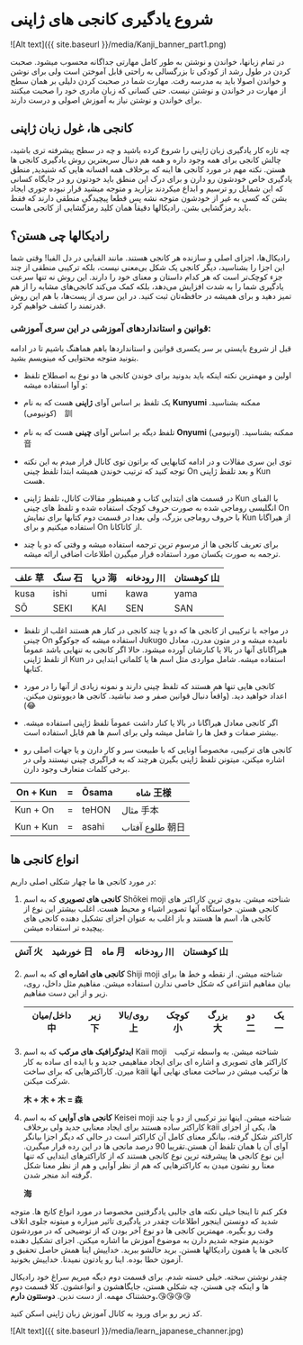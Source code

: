 # شروع یادگیری کانجی های ژاپنی
<!-- <img src="media/Kanji_banner_part1.png" alt="kanji_radicals_part_1" style="max-width: 100%; height: auto; border: 1px solid #000;"> -->
![Alt text]({{ site.baseurl }}/media/Kanji_banner_part1.png)




در تمام زبانها، خواندن و نوشتن به طور کامل مهارتی جداگانه محسوب میشود. صحبت کردن در طول رشد از کودکی تا بزرگسالی به راحتی قابل آموختن است ولی برای نوشن و خواندن اصولا باید به مدرسه رفت. مهارت شما در صحبت کردن دلیلی بر همان سطح از مهارت در خواندن و نوشتن نیست. حتی کسانی که زبان مادری خود را صحبت میکنند برای خواندن و نوشتن نیاز به آموزش اصولی و درست دارند.



## کانجی ها، غول زبان ژاپنی

چه تازه کار یادگیری زبان ژاپنی را شروع کرده باشید و چه در سطح پیشرفته تری باشید، چالش کانجی برای همه وجود داره و همه هم دنبال سریعترین روش یادگیری کانجی ها هستن.
نکته مهم در مورد کانجی ها اینه که برخلاف همه افسانه هایی که شنیدید, منطق یادگیری خاص خودشون رو دارن و برای درک این منطق باید خودتون رو در جایگاه کسانی که این شمایل رو ترسیم و ابداع میکردند بزارید و متوجه میشید قرار نبوده جوری ایجاد بشن که کسی به غیر از خودشون متوجه نشه پس قطعا پیچیدگی منطقی دارند که فقط باید رمزگشایی بشن.
رادیکالها دقیقاَ همان کلید رمزگشایی از کانجی هاست.

## رادیکالها چی هستن؟

رادیکال‌ها، اجزای اصلی و سازنده هر کانجی هستند. مانند الفبایی در دل الفبا! وقتی شما این اجزا را بشناسید، دیگر کانجی یک شکل بی‌معنی نیست، بلکه ترکیبی منطقی از چند جزء کوچک‌تر است که هر کدام داستان و معنای خود را دارند. این روش نه تنها سرعت یادگیری شما را به شدت افزایش می‌دهد، بلکه کمک می‌کند کانجی‌های مشابه را از هم تمیز دهید و برای همیشه در حافظه‌تان ثبت کنید. در این سری از پست‌ها، با هم این روش قدرتمند را کشف خواهیم کرد.



### قوانین و استانداردهای آموزشی در این سری آموزشی:

قبل از شروع بایستی بر سر یکسری قوانین و استانداردها باهم هماهنگ باشیم تا در ادامه بتونید متوجه محتوایی که مینویسم بشید.

- اولین و مهمترین نکته اینکه باید بدونید برای خوندن کانجی ها دو نوع به اصطلاح تلفظ و آوا استفاده میشه:
- یک تلفظ بر اساس آوای **ژاپنی** هست که به نام **Kunyumi** ممکنه بشناسید. (کونیومی)　訓
- تلفظ دیگه بر اساس آوای **چینی** هست که به نام **Onyumi** ممکنه بشناسید. (اونیومی)　音

- توی این سری مقالات و در ادامه کتابهایی که براتون توی کانال قرار میدم به این نکته توجه کنید که ترتیب خوندن همیشه ابتدا تلفظ چینی On و بعد تلفظ ژاپنی Kun هست.
- در قسمت های ابتدایی کتاب و همینطور مقالات کانال، تلفظ ژاپنی Kun با الفبای انگلیسی روماجی شده به صورت حروف کوچک استفاده شده و تلفظ های چینی On با حروف روماجی بزرگ، ولی بعدا در قسمت دوم کتابها برای نمایش Kun از هیراگانا استفاده میکنیم و برای On از کاتاکانا.

- برای تعریف کانجی ها از مرسوم ترین ترجمه استفاده میشه و وقتی که دو یا چند ترجمه به صورت یکسان مورد استفاده قرار میگیرن اطلاعات اضافی ارائه میشه.



| علف 草 | سنگ 石 | دریا 海 | رودخانه 川 | کوهستان 山 |
| ------ | ------ | ------- | ---------- | ---------- |
| kusa   | ishi   | umi     | kawa       | yama       |
| SŌ     | SEKI   | KAI     | SEN        | SAN        |



- در مواجه با ترکیبی از کانجی ها که دو یا چند کانجی در کنار هم هستند اغلب از تلفظ چینی On استفاده میشه که جوکوگو Jukugo نامیده میشه و در متون مدرن، معادل هیراگانای آنها در بالا یا کنارشان آورده میشود. حالا اگر کانجی به تنهایی باشد عموماَ از تلفظ ژاپنی Kun استفاده میشه. شامل مواردی مثل اسم ها یا کلماتی ابتدایی در کتابها.

- کانجی هایی تنها هم هستند که تلفظ چینی دارند و نمونه زیادی از آنها را در مورد اعداد خواهید دید. (واقعاَ دنبال قوانین صفر و صد نباشید. کانجی ها دیوونتون میکنن.😂)

- اگر کانجی معادل هیراگانا در بالا یا کنار داشت عموماَ تلفظ ژاپنی استفاده میشه. بیشتر صفات و فعل ها را شامل میشه ولی برای اسم ها هم قابل استفاده است.

- کانجی های ترکیبی، مخصوصاَ اونایی که با طبیعت سر و کار دارن و یا جهات اصلی رو اشاره میکنن، میتونن تلفظ ژاپنی بگیرن هرچند که به فراگیری چینی نیستند ولی در برخی کلمات متعارف وجود دارن.

| On + Kun  |  =   | Ōsama |    شاه 王様     |
| ------ | ------ | ------- | ---------- |
| Kun + On  |  =   | teHON |    مثال 手本    |
| Kun + Kun |  =   | asahi | طلوع آفتاب 朝日 |





## انواع کانجی ها

در مورد کانجی ها ما چهار شکلی اصلی داریم:

1. **کانجی های تصویری** که به اسم Shōkei moji شناخته میشن. بدوی ترین کاراکتر های کانجی هستن. خواستگاه آنها تصویر اشیاء و محیط هست. اغلب بیشتر این نوع از کانجی ها، اسم ها هستند و باز اغلب به عنوان اجزای تشکیل دهنده کانجی های پیچیده تر استفاده میشن.

| آتش 火 | خورشید 日 | ماه 月 | رودخانه 川 | کوهستان 山 |
| ------ | ------ | ------- | ---------- | ---------- |



2. **کانجی های اشاره ای** که به اسم Shiji moji شناخته میشن. از نقطه و خط ها برای بیان مفاهیم انتزاعی که شکل خاصی ندارن استفاده میشن. مفاهیم مثل داخل، روی، زیر و از این دست مفاهیم. 

   | داخل/میان 中 | زیر 下 | روی/بالا 上 | کوچک 小 | بزرگ 大 | دو 二 | یک 一 |
   | ------------ | ------ | ----------- | ------- | ------- | ----- | ----- |

   

3. **ایدئوگرافیک های مرکب** که به اسم Kaii moji　شناخته میشن. به واسطه ترکیب کاراکتر های تصویری و اشاره ای برای ایجاد مفاهیمی جدید و با ایده ای ساده به کار میرن. کاراکترهایی که برای ساخت kaii ها ترکیب میشن در ساخت معنای نهایی آنها شرکت میکنن.

   **木 + 木 + 木 = 森**

4. **کانجی های آوایی** که به اسم Keisei moji شناخته میشن. اینها نیز ترکیبی از دو یا چند کاراکتر ساده هستند برای ایجاد معنایی جدید ولی برخلاف kaii ها، یکی از اجزای کاراکتر شکل گرفته، بیانگر معنای کامل آن کاراکتر است در حالی که دیگر اجزا بیانگر آوای آن یا همان تلفظ آن هستن.تقریبا 90 درصد مانجی ها در این رده قرار میگیرن. این نوع کانجی ها پیشرفته ترین نوع کانجی هستند که از کاراکترهای ابتدایی که تنها معنا رو نشون میدن به کاراکترهایی که هم از نظر آوایی و هم از نظر معنا شکل گرفته اند منجر شدن.

   **海**



فکر کنم تا اینجا خیلی نکته های جالبی یادگرفتین مخصوصا در مورد انواع کانج ها. متوجه شدید که دونستن اینجور اطلاعات چقدر در یادگیری تاثیر میزاره و میتونه جلوی اتلاف وقت رو بگیره. مهمترین کانجی ها دو نوع آخر بودن که از توضیحی که در موردشون خوندیم متوجه شدیم دارن به موضوع آموزش ما اشاره میکنن. اجزای تشکیل دهنده کانجی ها یا همون رادیکالها هستن. برید حالشو ببرید. خداییش اینا همش حاصل تحقیق و آزمون خطا بوده. اینا رو یادتون نمیدنا. خداییش بخونید.

چقدر نوشتن سخته. خیلی خسته شدم. برای قسمت دوم دیگه میریم سراغ خود رادیکال ها و اینکه چی هستن، چه شکلی هستن، جایگاهشون و انواعشون. کلا قسمت دوم وحشتناک مهمه. از دست ندین.
**دوستتون دارم.**😘😘😘😘





کد زیر رو برای ورود به کانال آموزش زبان ژاپنی اسکن کنید.

<!-- <img src="media/learn_japanese_channer.jpg" alt="kanji_radicals_part_1" style="max-width: 100%; height: auto; border: 1px solid #000;"> -->
![Alt text]({{ site.baseurl }}/media/learn_japanese_channer.jpg)


